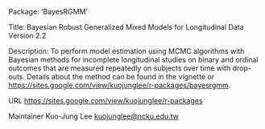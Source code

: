 Package: ‘BayesRGMM’

Title: Bayesian Robust Generalized Mixed Models for Longitudinal Data Version 2.2

Description: To perform model estimation using MCMC algorithms with Bayesian methods for incomplete longitudinal studies on binary and ordinal outcomes that are measured repeatedly on subjects over time with drop-outs. Details about the method can be found in the vignette or <https://sites.google.com/view/kuojunglee/r-packages/bayesrgmm>.

URL https://sites.google.com/view/kuojunglee/r-packages

Maintainer Kuo-Jung Lee <kuojunglee@ncku.edu.tw>
